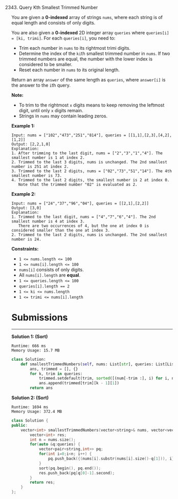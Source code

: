 2343. Query Kth Smallest Trimmed Number

You are given a **0-indexed** array of strings `nums`, where each string is of equal length and consists of only digits.

You are also given a **0-indexed** 2D integer array `queries` where `queries[i] = [ki, trimi]`. For each `queries[i]`, you need to:

* Trim each number in `nums` to its rightmost trimi digits.
* Determine the index of the `ki`th smallest trimmed number in `nums`. If two trimmed numbers are equal, the number with the lower index is considered to be smaller.
* Reset each number in `nums` to its original length.

Return an array `answer` of the same length as `queries`, where `answer[i]` is the answer to the `i`th query.

**Note:**

* To trim to the rightmost `x` digits means to keep removing the leftmost digit, until only `x` digits remain.
* Strings in `nums` may contain leading zeros.
 

**Example 1:**
```
Input: nums = ["102","473","251","814"], queries = [[1,1],[2,3],[4,2],[1,2]]
Output: [2,2,1,0]
Explanation:
1. After trimming to the last digit, nums = ["2","3","1","4"]. The smallest number is 1 at index 2.
2. Trimmed to the last 3 digits, nums is unchanged. The 2nd smallest number is 251 at index 2.
3. Trimmed to the last 2 digits, nums = ["02","73","51","14"]. The 4th smallest number is 73.
4. Trimmed to the last 2 digits, the smallest number is 2 at index 0.
   Note that the trimmed number "02" is evaluated as 2.
```

**Example 2:**
```
Input: nums = ["24","37","96","04"], queries = [[2,1],[2,2]]
Output: [3,0]
Explanation:
1. Trimmed to the last digit, nums = ["4","7","6","4"]. The 2nd smallest number is 4 at index 3.
   There are two occurrences of 4, but the one at index 0 is considered smaller than the one at index 3.
2. Trimmed to the last 2 digits, nums is unchanged. The 2nd smallest number is 24.
```

**Constraints:**

* `1 <= nums.length <= 100`
* `1 <= nums[i].length <= 100`
* `nums[i]` consists of only digits.
* All `nums[i].length` are **equal**.
* `1 <= queries.length <= 100`
* `queries[i].length == 2`
* `1 <= ki <= nums.length`
* `1 <= trimi <= nums[i].length`

# Submissions
---
**Solution 1: (Sort)**
```
Runtime: 666 ms
Memory Usage: 15.7 MB
```
```python
class Solution:
    def smallestTrimmedNumbers(self, nums: List[str], queries: List[List[int]]) -> List[int]:
        ans, trimmed = [], {}
        for k, trim in queries:
            trimmed.setdefault(trim, sorted([(num[-trim :], i) for i, num in enumerate(nums)]))
            ans.append(trimmed[trim][k - 1][1])
        return ans
```

**Solution 2: (Sort)**
```
Runtime: 1694 ms
Memory Usage: 372.4 MB
```
```c++
class Solution {
public:
    vector<int> smallestTrimmedNumbers(vector<string>& nums, vector<vector<int>>& queries) {
        vector<int> res;
        int n = nums.size();
        for(auto &q:queries) {
            vector<pair<string,int>> pq;
            for(int i=0;i<n; i++) {
                pq.push_back({(nums[i].substr(nums[i].size()-q[1])), i});
            }
            sort(pq.begin(), pq.end());
            res.push_back(pq[q[0]-1].second);
        }
        return res;
    }
};
```
